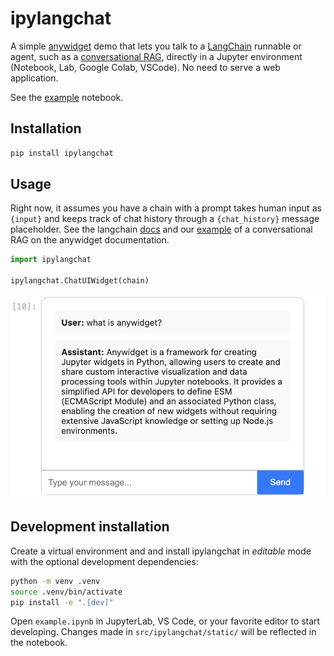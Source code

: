 # ipylangchat

A simple [anywidget](https://anywidget.dev) demo that lets you talk to a [LangChain](https://www.langchain.com/) runnable or agent, such as a [conversational RAG](https://python.langchain.com/v0.2/docs/tutorials/rag/), directly in a Jupyter environment (Notebook, Lab, Google Colab, VSCode). No need to serve a web application.

See the [example](./example.ipynb) notebook.


## Installation

```sh
pip install ipylangchat
```

## Usage

Right now, it assumes you have a chain with a prompt takes human input as `{input}` and keeps track of chat history through a `{chat_history}` message placeholder. See the langchain [docs](https://python.langchain.com/v0.2/docs/how_to/qa_chat_history_how_to/) and our [example](./example.ipynb) of a conversational RAG on the anywidget documentation.

```python
import ipylangchat

ipylangchat.ChatUIWidget(chain)
```

![alt text](image.png)

## Development installation

Create a virtual environment and and install ipylangchat in *editable* mode with the
optional development dependencies:

```sh
python -m venv .venv
source .venv/bin/activate
pip install -e ".[dev]"
```

Open `example.ipynb` in JupyterLab, VS Code, or your favorite editor
to start developing. Changes made in `src/ipylangchat/static/` will be reflected
in the notebook.
